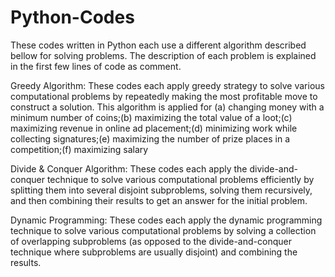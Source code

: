 # Python-Codes

These codes written in Python each use a different algorithm described bellow for solving problems.
The description of each problem is explained in the first few lines of code as comment.

Greedy Algorithm: These codes each apply greedy strategy to solve various computational problems by repeatedly making the most profitable move to construct a solution. This algorithm is applied for (a) changing money with a minimum number of coins;(b) maximizing the total value of a loot;(c) maximizing revenue in online ad placement;(d) minimizing work while collecting signatures;(e) maximizing the number of prize places in a competition;(f) maximizing salary

Divide & Conquer Algorithm: These codes each apply the divide-and-conquer technique to solve various computational problems efficiently by splitting them into several disjoint subproblems, solving them recursively, and then combining their results to get an answer for the initial problem.

Dynamic Programming: These codes each apply the dynamic programming technique to solve various computational problems by solving a collection of overlapping subproblems (as opposed to the divide-and-conquer technique where subproblems are usually disjoint) and combining the results.


